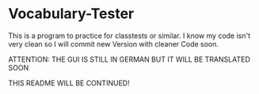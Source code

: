 # Vocabulary-Tester
This is a program to practice for classtests or similar.
I know my code isn't very clean so I will commit new Version with cleaner Code soon.

ATTENTION: THE GUI IS STILL IN GERMAN BUT IT WILL BE TRANSLATED SOON

THIS README WILL BE CONTINUED!
